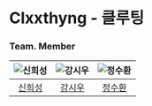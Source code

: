 # Clxxthyng - 클루팅


### Team. Member
|![신희성](https://avatars.githubusercontent.com/u/128358820?v=4)|![강시우](https://avatars.githubusercontent.com/u/128358675?v=4)|![정수환](https://avatars.githubusercontent.com/u/127077789?v=4)|
|:-:|:-:|:-:|
|[신희성](https://github.com/huise0ng)|[강시우](https://github.com/kangsiwoo)|[정수환](https://github.com/JeongSuHwan23)|
